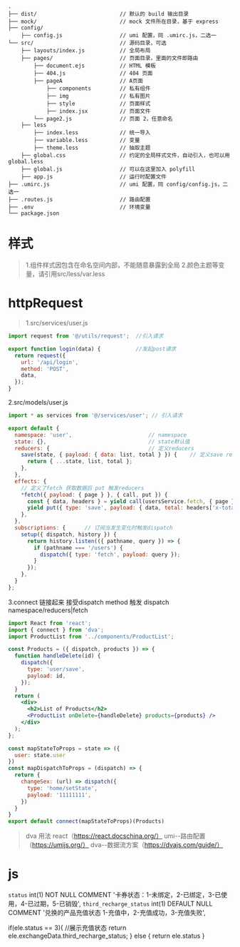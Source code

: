 #

```
.
├── dist/                          // 默认的 build 输出目录
├── mock/                          // mock 文件所在目录，基于 express
├── config/
    ├── config.js                  // umi 配置，同 .umirc.js，二选一
└── src/                           // 源码目录，可选
    ├── layouts/index.js           // 全局布局
    ├── pages/                     // 页面目录，里面的文件即路由
        ├── document.ejs           // HTML 模板
        ├── 404.js                 // 404 页面
        ├── pageA                  // A页面
            ├── components         // 私有组件
            ├── img                // 私有图片
            ├── style              // 页面样式
            ├── index.jsx          // 页面文件
        └── page2.js               // 页面 2，任意命名
    ├── less
        ├── index.less             // 统一导入
        ├── variable.less          // 变量
        ├── theme.less             // 抽取主题
    ├── global.css                 // 约定的全局样式文件，自动引入，也可以用 global.less
    ├── global.js                  // 可以在这里加入 polyfill
    ├── app.js                     // 运行时配置文件
├── .umirc.js                      // umi 配置，同 config/config.js，二选一
├── .routes.js                     // 路由配置
├── .env                           // 环境变量
└── package.json
```

# 样式
> 1.组件样式因包含在命名空间内部，不能随意暴露到全局
> 2.颜色主题等变量，请引用src/less/var.less

# httpRequest
> 1.src/services/user.js

```jsx
import request from '@/utils/request';  //引入请求

export function login(data) {           //发起post请求
  return request({
    url: '/api/login',
    method: 'POST',
    data,
  });
}
```

2.src/models/user.js

```jsx
import * as services from '@/services/user'; // 引入请求

export default {
  namespace: 'user',                        // namespace
  state: {},                                // state默认值
  reducers: {                               // 定义reducers
    save(state, { payload: { data: list, total } }) {    // 定义save reducers
      return { ...state, list, total };
    },
  },
  effects: {
    // 定义了fetch 获取数据后 put 触发reducers
    *fetch({ payload: { page } }, { call, put }) {
      const { data, headers } = yield call(usersService.fetch, { page });
      yield put({ type: 'save', payload: { data, total: headers['x-total-count'] } });
    },
  },
  subscriptions: {      // 订阅当发生变化时触发dispatch
    setup({ dispatch, history }) {
      return history.listen(({ pathname, query }) => {
        if (pathname === '/users') {
          dispatch({ type: 'fetch', payload: query });
        }
      });
    },
  }
};
```

3.connect 链接起来
接受dispatch
method 触发 dispatch namespace/reducers|fetch

```jsx
import React from 'react';
import { connect } from 'dva';
import ProductList from '../components/ProductList';

const Products = ({ dispatch, products }) => {
  function handleDelete(id) {
    dispatch({
      type: 'user/save',
      payload: id,
    });
  }
  return (
    <div>
      <h2>List of Products</h2>
      <ProductList onDelete={handleDelete} products={products} />
    </div>
  );
};

const mapStateToProps = state => ({
  user: state.user
})
const mapDispatchToProps = (dispatch) => {
  return {
    changeSex: (url) => dispatch({
      type: 'home/setState',
      payload: '11111111',
    })
  }
}
export default connect(mapStateToProps)(Products)
```





 > dva 用法
react（https://react.docschina.org/）
umi--路由配置（https://umijs.org/）
dva--数据流方案（https://dvajs.com/guide/）


# js




`status` int(1) NOT NULL COMMENT '卡券状态：1-未绑定，2-已绑定，3-已使用，4-已过期，5-已销毁',
`third_recharge_status` int(1) DEFAULT NULL COMMENT '兑换的产品充值状态 1-充值中，2-充值成功，3-充值失败',


if(ele.status == 3){
	//展示充值状态
	return ele.exchangeData.third_recharge_status;
} else {
	return ele.status
}